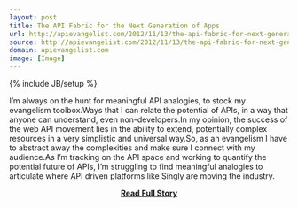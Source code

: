 ```yaml
---
layout: post
title: The API Fabric for the Next Generation of Apps
url: http://apievangelist.com/2012/11/13/the-api-fabric-for-next-generation-of-apps/
source: http://apievangelist.com/2012/11/13/the-api-fabric-for-next-generation-of-apps/
domain: apievangelist.com
image: [Image]
---
```

{% include JB/setup %}<p>I’m always on the hunt for meaningful API analogies, to stock my evangelism toolbox.Ways that I can relate the potential of APIs, in a way that anyone can understand, even non-developers.In my opinion, the success of the web API movement lies in the ability to extend, potentially complex resources in a very simplistic and universal way.So, as an evangelism I have to abstract away the complexities and make sure I connect with my audience.As I’m tracking on the API space and working to quantify the potential future of APIs, I’m struggling to find meaningful analogies to articulate where API driven platforms like Singly are moving the industry.</p>
<center><p><a href="http://apievangelist.com/2012/11/13/the-api-fabric-for-next-generation-of-apps/" style='padding:25px; font-sze:18px; font-weight: bold;'>Read Full Story</a></p></center>
